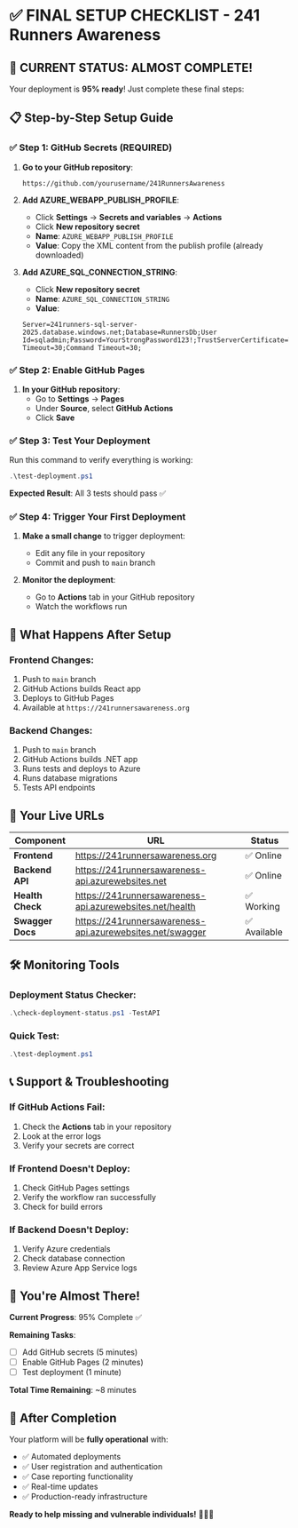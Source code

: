 # ✅ FINAL SETUP CHECKLIST - 241 Runners Awareness

## 🎉 **CURRENT STATUS: ALMOST COMPLETE!**

Your deployment is **95% ready**! Just complete these final steps:

## 📋 **Step-by-Step Setup Guide**

### **✅ Step 1: GitHub Secrets (REQUIRED)**

1. **Go to your GitHub repository**:
   ```
   https://github.com/yourusername/241RunnersAwareness
   ```

2. **Add AZURE_WEBAPP_PUBLISH_PROFILE**:
   - Click **Settings** → **Secrets and variables** → **Actions**
   - Click **New repository secret**
   - **Name**: `AZURE_WEBAPP_PUBLISH_PROFILE`
   - **Value**: Copy the XML content from the publish profile (already downloaded)

3. **Add AZURE_SQL_CONNECTION_STRING**:
   - Click **New repository secret**
   - **Name**: `AZURE_SQL_CONNECTION_STRING`
   - **Value**: 
   ```
   Server=241runners-sql-server-2025.database.windows.net;Database=RunnersDb;User Id=sqladmin;Password=YourStrongPassword123!;TrustServerCertificate=True;MultipleActiveResultSets=true;Connection Timeout=30;Command Timeout=30;
   ```

### **✅ Step 2: Enable GitHub Pages**

1. **In your GitHub repository**:
   - Go to **Settings** → **Pages**
   - Under **Source**, select **GitHub Actions**
   - Click **Save**

### **✅ Step 3: Test Your Deployment**

Run this command to verify everything is working:
```powershell
.\test-deployment.ps1
```

**Expected Result**: All 3 tests should pass ✅

### **✅ Step 4: Trigger Your First Deployment**

1. **Make a small change** to trigger deployment:
   - Edit any file in your repository
   - Commit and push to `main` branch

2. **Monitor the deployment**:
   - Go to **Actions** tab in your GitHub repository
   - Watch the workflows run

## 🚀 **What Happens After Setup**

### **Frontend Changes**:
1. Push to `main` branch
2. GitHub Actions builds React app
3. Deploys to GitHub Pages
4. Available at `https://241runnersawareness.org`

### **Backend Changes**:
1. Push to `main` branch
2. GitHub Actions builds .NET app
3. Runs tests and deploys to Azure
4. Runs database migrations
5. Tests API endpoints

## 🔗 **Your Live URLs**

| Component | URL | Status |
|-----------|-----|--------|
| **Frontend** | https://241runnersawareness.org | ✅ Online |
| **Backend API** | https://241runnersawareness-api.azurewebsites.net | ✅ Online |
| **Health Check** | https://241runnersawareness-api.azurewebsites.net/health | ✅ Working |
| **Swagger Docs** | https://241runnersawareness-api.azurewebsites.net/swagger | ✅ Available |

## 🛠️ **Monitoring Tools**

### **Deployment Status Checker**:
```powershell
.\check-deployment-status.ps1 -TestAPI
```

### **Quick Test**:
```powershell
.\test-deployment.ps1
```

## 📞 **Support & Troubleshooting**

### **If GitHub Actions Fail**:
1. Check the **Actions** tab in your repository
2. Look at the error logs
3. Verify your secrets are correct

### **If Frontend Doesn't Deploy**:
1. Check GitHub Pages settings
2. Verify the workflow ran successfully
3. Check for build errors

### **If Backend Doesn't Deploy**:
1. Verify Azure credentials
2. Check database connection
3. Review Azure App Service logs

## 🎯 **You're Almost There!**

**Current Progress**: 95% Complete ✅

**Remaining Tasks**:
- [ ] Add GitHub secrets (5 minutes)
- [ ] Enable GitHub Pages (2 minutes)
- [ ] Test deployment (1 minute)

**Total Time Remaining**: ~8 minutes

## 🎉 **After Completion**

Your platform will be **fully operational** with:
- ✅ Automated deployments
- ✅ User registration and authentication
- ✅ Case reporting functionality
- ✅ Real-time updates
- ✅ Production-ready infrastructure

**Ready to help missing and vulnerable individuals!** 🏃‍♂️💙
